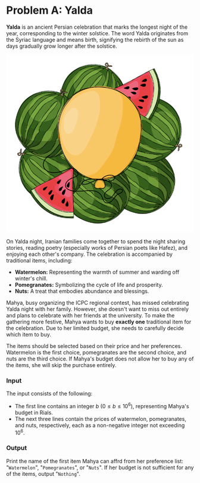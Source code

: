 # Problem A: Yalda

**Yalda** is an ancient Persian celebration that marks the longest night of the year, corresponding to the winter solstice. The word Yalda originates from the Syriac language and means birth, signifying the rebirth of the sun as days gradually grow longer after the solstice.

![Image](../../img/2024/a.png)

On Yalda night, Iranian families come together to spend the night sharing stories, reading poetry (especially works of Persian poets like Hafez), and enjoying each other's company. The celebration is accompanied by traditional items, including:

-   **Watermelon:** Representing the warmth of summer and warding off winter's chill.
-   **Pomegranates:** Symbolizing the cycle of life and prosperity.
-   **Nuts:** A treat that embodies abundance and blessings.

Mahya, busy organizing the ICPC regional contest, has missed celebrating Yalda night with her family. However, she doesn't want to miss out entirely and plans to celebrate with her friends at the university. To make the gathering more festive, Mahya wants to buy **exactly one** traditional item for the celebration. Due to her limited budget, she needs to carefully decide which item to buy.

The items should be selected based on their price and her preferences. Watermelon is the first choice, pomegranates are the second choice, and nuts are the third choice. If Mahya's budget does not allow her to buy any of the items, she will skip the purchase entirely.

### Input

The input consists of the following:

-   The first line contains an integer $b$ ($0 \le b \le 10 ^ 6$), representing Mahya's budget in Rials.
-   The next three lines contain the prices of watermelon, pomegranates, and nuts, respectively, each as a non-negative integer not exceeding $10 ^ 6$.

### Output

Print the name of the first item Mahya can affrd from her preference list: "`Watermelon`", "`Pomegranates`", or "`Nuts`". If her budget is not sufficient for any of the items, output "`Nothing`".
